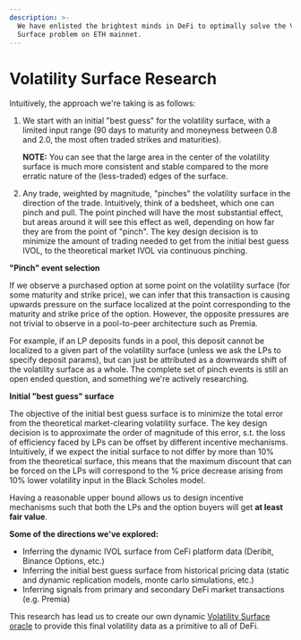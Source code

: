 ```yaml
---
description: >-
  We have enlisted the brightest minds in DeFi to optimally solve the Volatility
  Surface problem on ETH mainnet.
---
```


# Volatility Surface Research

Intuitively, the approach we're taking is as follows:

1.  We start with an initial "best guess" for the volatility surface, with a limited input range (90 days to maturity and moneyness between 0.8 and 2.0, the most often traded strikes and maturities).

    **NOTE:** You can see that the large area in the center of the volatility surface is much more consistent and stable compared to the more erratic nature of the (less-traded) edges of the surface.
2. Any trade, weighted by magnitude, "pinches" the volatility surface in the direction of the trade. Intuitively, think of a bedsheet, which one can pinch and pull. The point pinched will have the most substantial effect, but areas around it will see this effect as well, depending on how far they are from the point of "pinch". The key design decision is to minimize the amount of trading needed to get from the initial best guess IVOL, to the theoretical market IVOL via continuous pinching.

**"Pinch" event selection**

If we observe a purchased option at some point on the volatility surface (for some maturity and strike price), we can infer that this transaction is causing upwards pressure on the surface localized at the point corresponding to the maturity and strike price of the option. However, the opposite pressures are not trivial to observe in a pool-to-peer architecture such as Premia.

For example, if an LP deposits funds in a pool, this deposit cannot be localized to a given part of the volatility surface (unless we ask the LPs to specify deposit params), but can just be attributed as a downwards shift of the volatility surface as a whole. The complete set of pinch events is still an open ended question, and something we're actively researching.

**Initial "best guess" surface**

The objective of the initial best guess surface is to minimize the total error from the theoretical market-clearing volatility surface. The key design decision is to approximate the order of magnitude of this error, s.t. the loss of efficiency faced by LPs can be offset by different incentive mechanisms. Intuitively, if we expect the initial surface to not differ by more than 10% from the theoretical surface, this means that the maximum discount that can be forced on the LPs will correspond to the % price decrease arising from 10% lower volatility input in the Black Scholes model.

Having a reasonable upper bound allows us to design incentive mechanisms such that both the LPs and the option buyers will get **at least fair value**.

**Some of the directions we've explored:**

* Inferring the dynamic IVOL surface from CeFi platform data (Deribit, Binance Options, etc.)
* Inferring the initial best guess surface from historical pricing data (static and dynamic replication models, monte carlo simulations, etc.)&#x20;
* Inferring signals from primary and secondary DeFi market transactions (e.g. Premia)

This research has lead us to create our own dynamic [Volatility Surface oracle](volatility-surface-oracle.md) to provide this final volatility data as a primitive to all of DeFi.&#x20;
